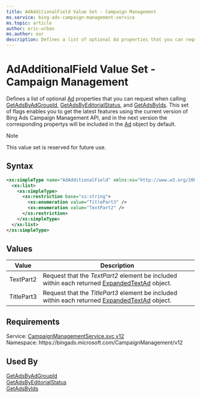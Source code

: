 ```yaml
---
title: AdAdditionalField Value Set - Campaign Management
ms.service: bing-ads-campaign-management-service
ms.topic: article
author: eric-urban
ms.author: eur
description: Defines a list of optional Ad properties that you can request when calling GetAdsByAdGroupId, GetAdsByEditorialStatus, and GetAdsByIds.
---
```

# AdAdditionalField Value Set - Campaign Management
Defines a list of optional [Ad](ad.md) properties that you can request when calling [GetAdsByAdGroupId](getadsbyadgroupid.md), [GetAdsByEditorialStatus](getadsbyeditorialstatus.md), and [GetAdsByIds](getadsbyids.md). This set of flags enables you to get the latest features using the current version of Bing Ads Campaign Management API, and in the next version the corresponding propertys will be included in the [Ad](ad.md) object by default.

> [!NOTE]
> This value set is reserved for future use.

## Syntax
```xml
<xs:simpleType name="AdAdditionalField" xmlns:xs="http://www.w3.org/2001/XMLSchema">
  <xs:list>
    <xs:simpleType>
      <xs:restriction base="xs:string">
        <xs:enumeration value="TitlePart3" />
        <xs:enumeration value="TextPart2" />
      </xs:restriction>
    </xs:simpleType>
  </xs:list>
</xs:simpleType>
```

## <a name="values"></a>Values

|Value|Description|
|-----------|---------------|
|<a name="textpart2"></a>TextPart2|Request that the *TextPart2* element be included within each returned [ExpandedTextAd](expandedtext.md) object.|
|<a name="titlepart3"></a>TitlePart3|Request that the *TitlePart3* element be included within each returned [ExpandedTextAd](expandedtext.md) object.|

## Requirements
Service: [CampaignManagementService.svc v12](https://campaign.api.bingads.microsoft.com/Api/Advertiser/CampaignManagement/v12/CampaignManagementService.svc)  
Namespace: https\://bingads.microsoft.com/CampaignManagement/v12  

## Used By
[GetAdsByAdGroupId](getadsbyadgroupid.md)  
[GetAdsByEditorialStatus](getadsbyeditorialstatus.md)  
[GetAdsByIds](getadsbyids.md)  

